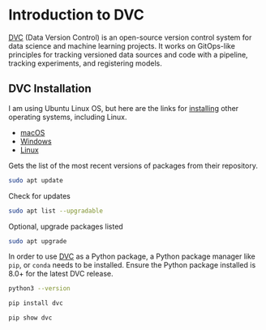 # Introduction to DVC
[DVC][1] (Data Version Control) is an open-source version control system for data science and machine learning projects. It works on GitOps-like principles for tracking versioned data sources and code with a pipeline, tracking experiments, and registering models.

## DVC Installation

I am using Ubuntu Linux OS, but here are the links for [installing](https://dvc.org/doc/install) other operating systems, including Linux.

- [macOS](https://dvc.org/doc/install/macos)
- [Windows](https://dvc.org/doc/install/windows)
- [Linux][2]

Gets the list of the most recent versions of packages from their repository.
```bash
sudo apt update
```
Check for updates
```bash
sudo apt list --upgradable
```
Optional, upgrade packages listed
```bash
sudo apt upgrade
```
In order to use [DVC][1] as a Python package, a Python package manager like `pip`, or `conda` needs to be installed. Ensure the Python package installed is 8.0+ for the latest DVC release.
```bash
python3 --version
```
```bash
pip install dvc
```
```bash
pip show dvc
```

[1]: https://dvc.org/ "DVC"
[2]: https://dvc.org/doc/install/linux "Linux"
